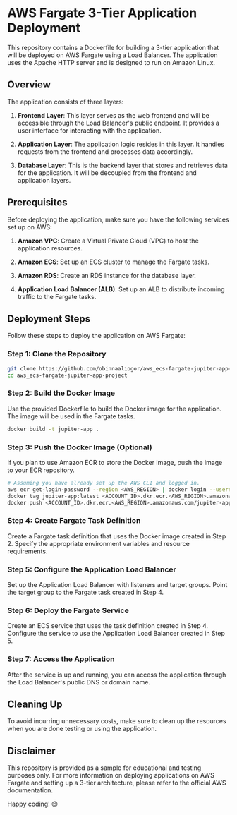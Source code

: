 # AWS Fargate 3-Tier Application Deployment

This repository contains a Dockerfile for building a 3-tier application that will be deployed on AWS Fargate using a Load Balancer. The application uses the Apache HTTP server and is designed to run on Amazon Linux.

## Overview

The application consists of three layers:

1. **Frontend Layer**: This layer serves as the web frontend and will be accessible through the Load Balancer's public endpoint. It provides a user interface for interacting with the application.

2. **Application Layer**: The application logic resides in this layer. It handles requests from the frontend and processes data accordingly.

3. **Database Layer**: This is the backend layer that stores and retrieves data for the application. It will be decoupled from the frontend and application layers.

## Prerequisites

Before deploying the application, make sure you have the following services set up on AWS:

1. **Amazon VPC**: Create a Virtual Private Cloud (VPC) to host the application resources.

2. **Amazon ECS**: Set up an ECS cluster to manage the Fargate tasks.

3. **Amazon RDS**: Create an RDS instance for the database layer.

4. **Application Load Balancer (ALB)**: Set up an ALB to distribute incoming traffic to the Fargate tasks.

## Deployment Steps

Follow these steps to deploy the application on AWS Fargate:

### Step 1: Clone the Repository

```bash
git clone https://github.com/obinnaaliogor/aws_ecs-fargate-jupiter-app-project.git
cd aws_ecs-fargate-jupiter-app-project
```

### Step 2: Build the Docker Image

Use the provided Dockerfile to build the Docker image for the application. The image will be used in the Fargate tasks.

```bash
docker build -t jupiter-app .
```

### Step 3: Push the Docker Image (Optional)

If you plan to use Amazon ECR to store the Docker image, push the image to your ECR repository.

```bash
# Assuming you have already set up the AWS CLI and logged in.
aws ecr get-login-password --region <AWS_REGION> | docker login --username AWS --password-stdin <ACCOUNT_ID>.dkr.ecr.<AWS_REGION>.amazonaws.com
docker tag jupiter-app:latest <ACCOUNT_ID>.dkr.ecr.<AWS_REGION>.amazonaws.com/jupiter-app:latest
docker push <ACCOUNT_ID>.dkr.ecr.<AWS_REGION>.amazonaws.com/jupiter-app:latest
```

### Step 4: Create Fargate Task Definition

Create a Fargate task definition that uses the Docker image created in Step 2. Specify the appropriate environment variables and resource requirements.

### Step 5: Configure the Application Load Balancer

Set up the Application Load Balancer with listeners and target groups. Point the target group to the Fargate task created in Step 4.

### Step 6: Deploy the Fargate Service

Create an ECS service that uses the task definition created in Step 4. Configure the service to use the Application Load Balancer created in Step 5.

### Step 7: Access the Application

After the service is up and running, you can access the application through the Load Balancer's public DNS or domain name.

## Cleaning Up

To avoid incurring unnecessary costs, make sure to clean up the resources when you are done testing or using the application.

## Disclaimer

This repository is provided as a sample for educational and testing purposes only.
For more information on deploying applications on AWS Fargate and setting up a 3-tier architecture, please refer to the official AWS documentation.

Happy coding! 😊